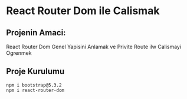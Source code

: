 # React Router Dom ile Calismak

## Projenin Amaci:

React Router Dom Genel Yapisini Anlamak ve Privite Route ilw Calismayi Ogrenmek

## Proje Kurulumu

```
npm i bootstrap@5.3.2
npm i react-router-dom
```
